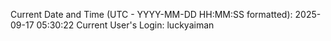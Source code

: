Current Date and Time (UTC - YYYY-MM-DD HH:MM:SS formatted): 2025-09-17 05:30:22
Current User's Login: luckyaiman
